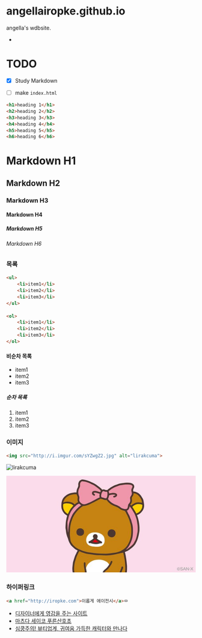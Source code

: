 # angellairopke.github.io
angella's wdbsite.

-

# TODO

- [x] Study Markdown
- [ ] make `index.html`


```html
<h1>heading 1</h1>
<h2>heading 2</h2>
<h3>heading 3</h3>
<h4>heading 4</h4>
<h5>heading 5</h5>
<h6>heading 6</h6>
```

# Markdown H1
## Markdown H2
### Markdown H3
#### Markdown H4
##### Markdown H5
###### Markdown H6

### 목록

```html
<ul>
	<li>item1</li>
	<li>item2</li>
	<li>item3</li>
</ul>

<ol>
	<li>item1</li>
	<li>item2</li>
	<li>item3</li>
</ol>
```

#### 비순차 목록

- item1
- item2
- item3


##### 순차 목록
1. item1
1. item2
1. item3


### 이미지
```html
<img src="http://i.imgur.com/sYZwgZ2.jpg" alt="lirakcuma">
```

<img src="http://i.imgur.com/sYZwgZ2.jpg" alt="lirakcuma" width="420" height="213.5">

![lirakcuma](assets/lirakcuma.jpg "lirakcuma")

### 하이퍼링크

```html
<a href="http://iropke.com">이롭게 에이전시</a>ㅁ
```

- [디자이너에게 영감을 주는 사이트](http://iropke.com/blog/archives/3994)
- [마츠다 세이코 푸른산호초](https://www.youtube.com/watch?v=kA9vtUyiTsU)
- [심쿵주의! 뷰티업계, 귀여움 가득한 캐릭터와 만나다](http://isplus.live.joins.com/news/article/article.asp?total_id=20231482&cloc=)
